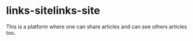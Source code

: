 # links-sitelinks-site
This is a platform where one can share articles and can see others articles too.
